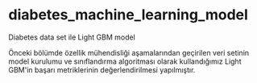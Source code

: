 # diabetes_machine_learning_model
 Diabetes data set ile Light GBM model
 
Önceki bölümde özellik mühendisliği aşamalarından geçirilen veri setinin model kurulumu ve sınıflandırma algoritması olarak kullandığımız Light GBM'in başarı metriklerinin değerlendirilmesi yapılmıştır.
